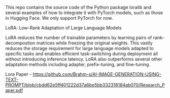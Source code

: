 This repo contains the source code of the Python package loralib and several examples of how to integrate it with PyTorch models, such as those in Hugging Face. We only support PyTorch for now.

LoRA: Low-Rank Adaptation of Large Language Models

LoRA reduces the number of trainable parameters by learning pairs of rank-decompostion matrices while freezing the original weights. This vastly reduces the storage requirement for large language models adapted to specific tasks and enables efficient task-switching during deployment all without introducing inference latency. LoRA also outperforms several other adaptation methods including adapter, prefix-tuning, and fine-tuning.

Lora Paper - https://github.com/Brahm-s/AI-IMAGE-GENERATION-USING-TEXT-PROMPT/blob/cbdd62e5ff401222d37a6be5bb332318184ab070/Research_Paper.pdf
